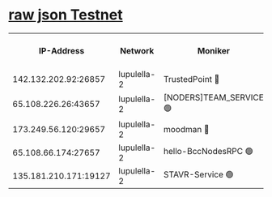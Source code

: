 [raw json Testnet](https://rpc-check.jaclalt.stavr.tech/jaclalt/rpc-jaclalt-result.json)
=

<table><tr><th>IP-Address</th><th>Network</th><th>Moniker</th><th>Latest Block Height</th><th>Earliest Block Height</th><th>Catching Up</th><th>Tx Index</th><th>Voting Power</th><th>Scan Time</th></tr><tr><td>142.132.202.92:26857</td><td>lupulella-2</td><td>TrustedPoint 🔴</td><td>6490330</td><td>6282001</td><td>False</td><td>off</td><td>5</td><td>2024-02-03T03:11:12.224203824UTC</td></tr><tr><td>65.108.226.26:43657</td><td>lupulella-2</td><td>[NODERS]TEAM_SERVICE 🟢</td><td>6490330</td><td>6282001</td><td>False</td><td>on</td><td>0</td><td>2024-02-03T03:11:12.625565048UTC</td></tr><tr><td>173.249.56.120:29657</td><td>lupulella-2</td><td>moodman 🔴</td><td>6490330</td><td>6390330</td><td>False</td><td>off</td><td>940134</td><td>2024-02-03T03:11:11.956902057UTC</td></tr><tr><td>65.108.66.174:27657</td><td>lupulella-2</td><td>hello-BccNodesRPC 🟢</td><td>6490330</td><td>6394001</td><td>False</td><td>on</td><td>0</td><td>2024-02-03T03:11:09.616492094UTC</td></tr><tr><td>135.181.210.171:19127</td><td>lupulella-2</td><td>STAVR-Service 🟢</td><td>6490329</td><td>6487601</td><td>False</td><td>on</td><td>0</td><td>2024-02-03T03:11:02.919468410UTC</td></tr></table>
